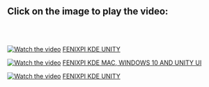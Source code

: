
<h2>Click on the image to play the video:</h2><br><br>

[![Watch the video](https://img.youtube.com/vi/pYOun_Zna7c/maxresdefault.jpg)](https://youtu.be/pYOun_Zna7c)
<a href="https://www.youtube.com/watch?v=pYOun_Zna7c">FENIXPI KDE UNITY</a><br>

[![Watch the video](https://img.youtube.com/vi/IAFghWV7OOE/maxresdefault.jpg)](https://youtu.be/IAFghWV7OOE)
<a href="https://www.youtube.com/watch?v=IAFghWV7OOE">FENIXPI KDE MAC, WINDOWS 10 AND UNITY UI </a><br>

[![Watch the video](https://img.youtube.com/vi/psQUqIOxwRo/maxresdefault.jpg)](https://youtu.be/psQUqIOxwRo)
<a href="https://www.youtube.com/watch?v=psQUqIOxwRo">FENIXPI KDE UNITY</a><br>





